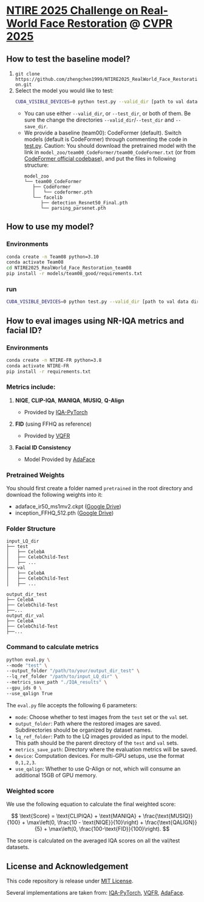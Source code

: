 # [NTIRE 2025 Challenge on Real-World Face Restoration](https://cvlai.net/ntire/2025/) @ [CVPR 2025](https://cvpr.thecvf.com/)

## How to test the baseline model?

1. `git clone https://github.com/zhengchen1999/NTIRE2025_RealWorld_Face_Restoration.git`
2. Select the model you would like to test:
    ```bash
    CUDA_VISIBLE_DEVICES=0 python test.py --valid_dir [path to val data dir] --test_dir [path to test data dir] --save_dir [path to your save dir] --model_id 0
    ```
    - You can use either `--valid_dir`, or `--test_dir`, or both of them. Be sure the change the directories `--valid_dir`/`--test_dir` and `--save_dir`.
    - We provide a baseline (team00): CodeFormer (default). Switch models (default is CodeFormer) through commenting the code in [test.py](./test.py#L19). Caution: You should download the pretrained model with the link in `model_zoo/team00_CodeFormer/team00_CodeFormer.txt` (or from [CodeFormer official codebase](https://github.com/sczhou/CodeFormer)), and put the files in following structure: 
      ```
      model_zoo
      └── team00_CodeFormer
         ├── CodeFormer
         │   └── codeformer.pth
         └── facelib
            ├── detection_Resnet50_Final.pth
            └── parsing_parsenet.pth
      ```

## How to use my model?
### Environments

```sh
conda create -n Team08 python=3.10
conda activate Team08
cd NTIRE2025_RealWorld_Face_Restoration_team08
pip install -r models/team08_good/requirements.txt
```
### run
```bash
CUDA_VISIBLE_DEVICES=0 python test.py --valid_dir [path to val data dir] --test_dir [path to test data dir] --save_dir [path to your save dir] --model_id 8
```

## How to eval images using NR-IQA metrics and facial ID?

### Environments

```sh
conda create -n NTIRE-FR python=3.8
conda activate NTIRE-FR
pip install -r requirements.txt
```

### Metrics include:
1. **NIQE**, **CLIP-IQA**, **MANIQA**, **MUSIQ**, **Q-Align**  
   - Provided by [IQA-PyTorch](https://github.com/chaofengc/IQA-PyTorch)

2. **FID** (using FFHQ as reference)  
   - Provided by [VQFR](https://github.com/TencentARC/VQFR)
3. **Facial ID Consistency**
   - Model Provided by [AdaFace](https://github.com/mk-minchul/AdaFace)

### Pretrained Weights
You should first create a folder named `pretrained` in the root directory and download the following weights into it:

- adaface_ir50_ms1mv2.ckpt ([Google Drive](https://drive.google.com/file/d/1eUaSHG4pGlIZK7hBkqjyp2fc2epKoBvI/view?usp=sharing))
- inception_FFHQ_512.pth ([Google Drive](https://drive.google.com/drive/folders/1k3RCSliF6PsujCMIdCD1hNM63EozlDIZ?usp=sharing))
### Folder Structure
```
input_LQ_dir
├── test
│   ├── CelebA
│   ├── CelebChild-Test
│   ├── ...
├── val
│   ├── CelebA
│   ├── CelebChild-Test
│   ├── ...
    
output_dir_test
├── CelebA
├── CelebChild-Test
├──...
output_dir_val
├── CelebA
├── CelebChild-Test
├──...
```

### Command to calculate metrics

```sh
python eval.py \
--mode "test" \
--output_folder "/path/to/your/output_dir_test" \
--lq_ref_folder "/path/to/input_LQ_dir" \
--metrics_save_path "./IQA_results" \
--gpu_ids 0 \
--use_qalign True 
```

The `eval.py` file accepts the following 6 parameters:
- `mode`: Choose whether to test images from the `test` set or the `val` set.
- `output_folder`: Path where the restored images are saved. Subdirectories should be organized by dataset names.
- `lq_ref_folder`: Path to the LQ images provided as input to the model. This path should be the parent directory of the `test` and `val` sets.
- `metrics_save_path`: Directory where the evaluation metrics will be saved.
- `device`: Computation devices. For multi-GPU setups, use the format `0,1,2,3`.
- `use_qalign`: Whether to use Q-Align or not, which will consume an additional 15GB of GPU memory.

### Weighted score

We use the following equation to calculate the final weighted score: 

$$
   \text{Score} = \text{CLIPIQA} + \text{MANIQA} + \frac{\text{MUSIQ}}{100} + \max\left(0, \frac{10 - \text{NIQE}}{10}\right) + \frac{\text{QALIGN}}{5} + \max\left(0, \frac{100-\text{FID}}{100}\right). 
$$

The score is calculated on the averaged IQA scores on all the val/test datasets. 

## License and Acknowledgement

This code repository is release under [MIT License](LICENSE). 

Several implementations are taken from: [IQA-PyTorch](https://github.com/chaofengc/IQA-PyTorch), [VQFR](https://github.com/TencentARC/VQFR), [AdaFace](https://github.com/mk-minchul/AdaFace). 
